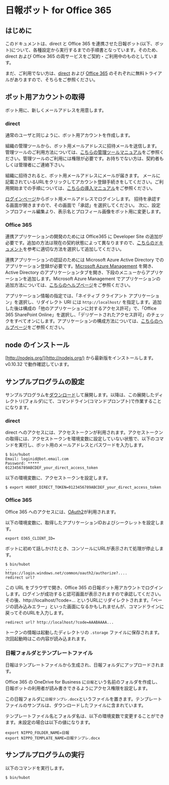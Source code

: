 # 日報ボット for Office 365

## はじめに

このドキュメントは、direct と Office 365 を連携させた日報ボット(以下、ボット)について、各種設定から実行するまでの手順書となっています。そのため、direct および Office 365 の両サービスをご契約・ご利用中のものとしています。

まだ、ご利用でない方は、[direct](https://direct4b.com/ja/) および [Office 365](http://www.microsoft.com/ja-jp/office/365/) のそれぞれに無料トライアルがありますので、そちらをご参照ください。

## ボット用アカウントの取得

ボット用に、新しくメールアドレスを用意します。

### direct 

通常のユーザと同じように、ボット用アカウントを作成します。

組織の管理ツールから、ボット用メールアドレスに招待メールを送信します。
管理ツールのご利用方法については、[こちらの管理ツールマニュアル](https://direct4b.com/ja/manual_dl.html)をご参照ください。管理ツールのご利用には権限が必要です。お持ちでない方は、契約者もしくは管理者にご連絡下さい。

組織に招待されると、ボット用メールアドレスにメールが届きます。
メールに記載されているURLをクリックしてアカウント登録手続きをしてください。ご利用開始までの手順については、[こちらの導入マニュアル](https://direct4b.com/ja/manual_dl.html)をご参照ください。

[ログインページ](https://direct4b.com/signin)からボット用メールアドレスでログインします。
招待を承認する画面が開きますので、その画面で「承認」を選択してください。
次に、設定＞プロフィール編集より、表示名とプロフィール画像をボット用に変更します。

### Office 365

連携アプリケーションの開発のためには Office365 に Developer Site の追加が必要です。追加の方法は現在の契約状態によって異なりますので、[こちらのドキュメント](http://msdn.microsoft.com/en-us/office/office365/howto/setup-development-environment#bk_Office365Account)を参考に適切な方法を選択して追加してください。

連携アプリケーションの認証のためには Microsoft Azure Active Directory でのアプリケーション登録が必要です。[Microsoft Azure Management](https://manage.windowsazure.com/) を開き、Active Directory のアプリケーションタブを開き、下段のメニューからアプリケーションを追加します。Microsoft Azure Management でアプリケーションの追加方法については、[こちらのヘルプページ](http://msdn.microsoft.com/library/azure/dn151122.aspx)をご参照ください。

アプリケーション情報の指定では、「ネイティブ クライアント アプリケーション」を選択し、リダイレクト URI には ``http://localhost/`` を指定します。追加した後は構成の「他のアプリケーションに対するアクセス許可」で、「Office 365 SharePoint Online」を選択し、「デリゲートされたアクセス許可」のチェックをすべてオンにします。アプリケーションの構成方法については、[こちらのヘルプページ](http://msdn.microsoft.com/en-us/library/dn132599.aspx#BKMK_Native)をご参照ください。

## node のインストール

[http://nodejs.org/](http://nodejs.org/) から最新版をインストールします。v0.10.32 で動作確認しています。

## サンプルプログラムの設定

サンプルプログラムを[ダウンロード](office365-nippo-download.html)して展開します。以降は、この展開したディレクトリ(フォルダ)にて、コマンドライン(コマンドプロンプト)で作業することになります。

### direct

direct へのアクセスには、アクセストークンが利用されます。アクセストークンの取得には、アクセストークンを環境変数に設定していない状態で、以下のコマンドを実行し、ボット用のメールアドレスとパスワードを入力します。

	$ bin/hubot
	Email: loginid@bot.email.com
	Password: *****
	0123456789ABCDEF_your_direct_access_token

以下の環境変数に、アクセストークンを設定します。
	
	$ export HUBOT_DIRECT_TOKEN=0123456789ABCDEF_your_direct_access_token
	

### Office 365

Office 365 へのアクセスには、[OAuth2](http://msdn.microsoft.com/en-us/office/office365/howto/common-app-authentication-tasks)が利用されます。

以下の環境変数に、取得したアプリケーションIDおよびシークレットを設定します。

	export O365_CLIENT_ID=

ボットに初めて話しかけたとき、コンソールにURLが表示されて処理が停止します。

	$ bin/hubot
	...
	https://login.windows.net/common/oauth2/authorize?....
	redirect url? 
	
この URL をブラウザで開き、Office 365 の日報ボット用アカウントでログインします。ログインが成功すると認可画面が表示されますので承認してください。その後、http://localhost/?code=... というURLにリダイレクトされます。「ページの読み込みエラー」といった画面になるかもしれませんが、コマンドラインに戻ってそのURLを入力します。

	redirect url? http://localhost/?code=AAABAAAA...

トークンの情報は起動したディレクトリの ``.storage`` ファイルに保存されます。次回起動時はこの内容が読み込まれます。

### 日報フォルダとテンプレートファイル

日報はテンプレートファイルから生成され、日報フォルダにアップロードされます。

Office 365 の OneDrive for Business に``日報``という名前のフォルダを作成し、日報ボットの利用者が読み書きできるようにアクセス権限を設定します。

この日報フォルダに``日報テンプレ.docx``というファイルを置きます。テンプレートファイルのサンプルは、ダウンロードしたファイルに含まれています。

テンプレートファイル名とフォルダ名は、以下の環境変数で変更することができます。未設定の場合は以下の値になります。

	export NIPPO_FOLDER_NAME=日報
	export NIPPO_TEMPLATE_NAME=日報テンプレ.docx

## サンプルプログラムの実行

以下のコマンドを実行します。

	$ bin/hubot
